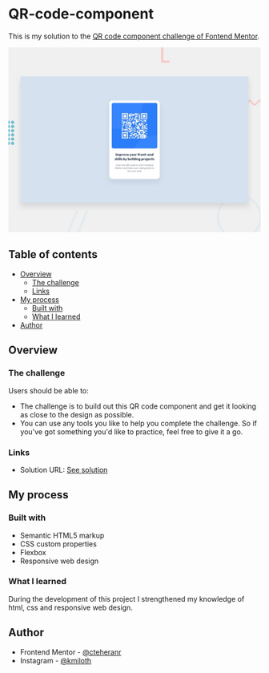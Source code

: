 # QR-code-component
This is my solution to the [QR code component challenge of Fontend Mentor](https://www.frontendmentor.io/challenges/qr-code-component-iux_sIO_H).

![Design preview for the QR code component coding challenge](./design/desktop-preview.jpg)

## Table of contents

- [Overview](#overview)
  - [The challenge](#the-challenge)
  - [Links](#links)
- [My process](#my-process)
  - [Built with](#built-with)
  - [What I learned](#what-i-learned)
- [Author](#author)


## Overview

### The challenge

Users should be able to:

- The challenge is to build out this QR code component and get it looking as close to the design as possible.
- You can use any tools you like to help you complete the challenge. So if you've got something you'd like to practice, feel free to give it a go.

### Links

- Solution URL: [See solution](https://github.com/cteheranr/QR-code-component)

## My process

### Built with

- Semantic HTML5 markup
- CSS custom properties
- Flexbox
- Responsive web design

### What I learned

During the development of this project I strengthened my knowledge of html, css and responsive web design.

## Author

- Frontend Mentor - [@cteheranr](https://www.frontendmentor.io/profile/cteheranr)
- Instagram - [@kmiloth](https://www.instagram.com/kmiloth/)
